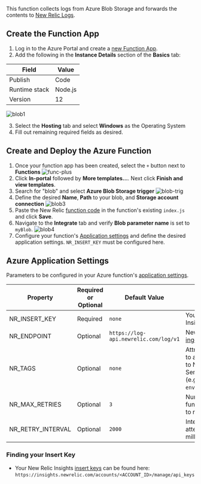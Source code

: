 This function collects logs from Azure Blob Storage and forwards the contents to [New Relic Logs](https://docs.newrelic.com/docs/logs).

## Create the Function App

1. Log in to the Azure Portal and create a [new Function App](https://docs.microsoft.com/en-us/azure/azure-functions/functions-create-first-azure-function).
2. Add the following in the **Instance Details** section of the **Basics** tab:

| Field | Value |
|---|---|
|Publish|Code|
|Runtime stack|Node.js|
|Version|12|

![blob1](https://github.com/newrelic/newrelic-azure-functions/blob/master/screenshots/BlobForwarder/blob1.png?raw=true)

3. Select the **Hosting** tab and select **Windows** as the Operating System
4. Fill out remaining required fields as desired.

## Create and Deploy the Azure Function

1. Once your function app has been created, select the `+` button next to **Functions**
![func-plus](https://github.com/newrelic/newrelic-azure-functions/blob/master/screenshots/EventHub/func-plus.png?raw=true)
2. Click **In-portal** followed by **More templates...**. Next click **Finish and view templates**.
3. Search for "blob" and select **Azure Blob Storage trigger**
![blob-trig](https://github.com/newrelic/newrelic-azure-functions/blob/master/screenshots/BlobForwarder/blob-trig.png?raw=true)
4. Define the desired **Name**, **Path** to your blob, and **Storage account connection**
![blob3](https://github.com/newrelic/newrelic-azure-functions/blob/master/screenshots/BlobForwarder/blob3.png?raw=true)
5. Paste the New Relic [function code](index.js?raw=true) in the function's existing `index.js` and click **Save**.
6. Navigate to the **Integrate** tab and verify **Blob parameter name** is set to `myBlob`.
![blob4](https://github.com/newrelic/newrelic-azure-functions/blob/master/screenshots/BlobForwarder/blob4.png?raw=true)
7. Configure your function's [Application settings](https://docs.microsoft.com/en-us/azure/azure-functions/functions-how-to-use-azure-function-app-settings) and define the desired application settings. `NR_INSERT_KEY` must be configured here.

## Azure Application Settings

Parameters to be configured in your Azure function's [application settings](https://docs.microsoft.com/en-us/azure/azure-functions/functions-how-to-use-azure-function-app-settings).

| Property | Required or Optional | Default Value | Description
|---|---|---|---|
| NR_INSERT_KEY | Required | `none` | Your New Relic Insights [insert key](https://docs.newrelic.com/docs/insights/insights-api/get-data/query-insights-event-data-api#register) |
| NR_ENDPOINT |  Optional | `https://log-api.newrelic.com/log/v1` | New Relic Logs [ingestion endpoint](https://docs.newrelic.com/docs/logs/new-relic-logs/log-api/introduction-log-api#endpoint) |
| NR_TAGS | Optional | `none` | Attributes to be added to all logs forwarded to New Relic. Semicolon delimited (e.g. `env:prod;team:myTeam`) |
| NR_MAX_RETRIES | Optional | `3` | Number of times the function will attempt to resend data |
| NR_RETRY_INTERVAL | Optional | `2000` | Interval between retry attempts in milliseconds |


### Finding your Insert Key

* Your New Relic Insights [insert keys](https://docs.newrelic.com/docs/insights/insights-api/get-data/query-insights-event-data-api#register) can be found here:
`https://insights.newrelic.com/accounts/<ACCOUNT_ID>/manage/api_keys`

